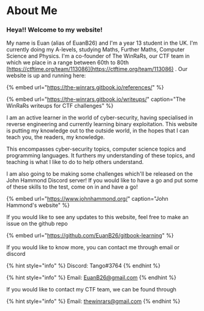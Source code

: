 # About Me

### Heya!! Welcome to my website!

My name is Euan \(alias of EuanB26\) and I'm a year 13 student in the UK. I'm currently doing my A-levels, studying Maths, Further Maths, Computer Science and Physics. I'm a co-founder of The WinRaRs, our CTF team in which we place in a range between 60th to 80th [https://ctftime.org/team/113086](https://ctftime.org/team/113086) . Our website is up and running here:

{% embed url="https://the-winrars.gitbook.io/references/" %}

{% embed url="https://the-winrars.gitbook.io/writeups/" caption="The WinRaRs writeups for CTF challenges" %}

I am an active learner in the world of cyber-security, having specialised in reverse engineering and currently learning binary exploitation. This website is putting my knowledge out to the outside world, in the hopes that I can teach you, the readers, my knowledge.

This encompasses cyber-security topics, computer science topics and programming languages. It furthers my understanding of these topics, and teaching is what I like to do to help others understand.

I am also going to be making some challenges which'll be released on the John Hammond Discord server! If you would like to have a go and put some of these skills to the test, come on in and have a go!

{% embed url="https://www.johnhammond.org/" caption="John Hammond\'s website" %}

If you would like to see any updates to this website, feel free to make an issue on the github repo

{% embed url="https://github.com/EuanB26/gitbook-learning" %}

If you would like to know more, you can contact me through email or discord

{% hint style="info" %}
Discord: Tango\#3764
{% endhint %}

{% hint style="info" %}
Email: EuanB26@gmail.com
{% endhint %}

If you would like to contact my CTF team, we can be found through

{% hint style="info" %}
Email: thewinrars@gmail.com
{% endhint %}



